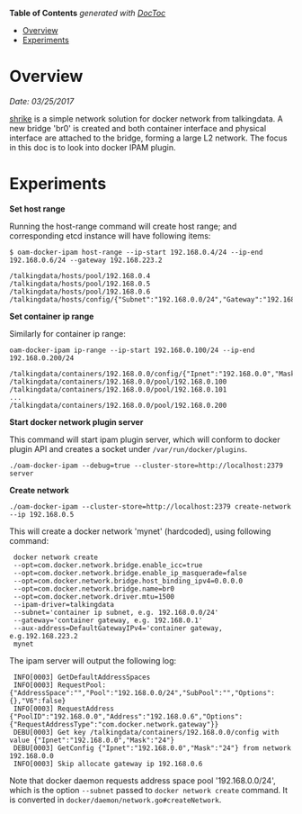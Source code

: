<!-- START doctoc generated TOC please keep comment here to allow auto update -->
<!-- DON'T EDIT THIS SECTION, INSTEAD RE-RUN doctoc TO UPDATE -->
**Table of Contents**  *generated with [DocToc](https://github.com/thlorenz/doctoc)*

- [Overview](#overview)
- [Experiments](#experiments)

<!-- END doctoc generated TOC please keep comment here to allow auto update -->

# Overview

*Date: 03/25/2017*

[shrike](https://github.com/TalkingData/Shrike) is a simple network solution for docker network from
talkingdata. A new bridge 'br0' is created and both container interface and physical interface are
attached to the bridge, forming a large L2 network. The focus in this doc is to look into docker IPAM
plugin.

# Experiments

**Set host range**

Running the host-range command will create host range; and corresponding etcd instance will have
following items:

    $ oam-docker-ipam host-range --ip-start 192.168.0.4/24 --ip-end 192.168.0.6/24 --gateway 192.168.223.2

    /talkingdata/hosts/pool/192.168.0.4
    /talkingdata/hosts/pool/192.168.0.5
    /talkingdata/hosts/pool/192.168.0.6
    /talkingdata/hosts/config/{"Subnet":"192.168.0.0/24","Gateway":"192.168.223.2"}

**Set container ip range**

Similarly for container ip range:

    oam-docker-ipam ip-range --ip-start 192.168.0.100/24 --ip-end 192.168.0.200/24

    /talkingdata/containers/192.168.0.0/config/{"Ipnet":"192.168.0.0","Mask":"24"}
    /talkingdata/containers/192.168.0.0/pool/192.168.0.100
    /talkingdata/containers/192.168.0.0/pool/192.168.0.101
    ...
    /talkingdata/containers/192.168.0.0/pool/192.168.0.200

**Start docker network plugin server**

This command will start ipam plugin server, which will conform to docker plugin API and creates a
socket under `/var/run/docker/plugins`.

    ./oam-docker-ipam --debug=true --cluster-store=http://localhost:2379 server

**Create network**

    ./oam-docker-ipam --cluster-store=http://localhost:2379 create-network --ip 192.168.0.5

This will create a docker network 'mynet' (hardcoded), using following command:

     docker network create
     --opt=com.docker.network.bridge.enable_icc=true
     --opt=com.docker.network.bridge.enable_ip_masquerade=false
     --opt=com.docker.network.bridge.host_binding_ipv4=0.0.0.0
     --opt=com.docker.network.bridge.name=br0
     --opt=com.docker.network.driver.mtu=1500
     --ipam-driver=talkingdata
     --subnet='container ip subnet, e.g. 192.168.0.0/24'
     --gateway='container gateway, e.g. 192.168.0.1'
     --aux-address=DefaultGatewayIPv4='container gateway, e.g.192.168.223.2
     mynet

The ipam server will output the following log:

     INFO[0003] GetDefaultAddressSpaces
     INFO[0003] RequestPool: {"AddressSpace":"","Pool":"192.168.0.0/24","SubPool":"","Options":{},"V6":false}
     INFO[0003] RequestAddress {"PoolID":"192.168.0.0","Address":"192.168.0.6","Options":{"RequestAddressType":"com.docker.network.gateway"}}
     DEBU[0003] Get key /talkingdata/containers/192.168.0.0/config with value {"Ipnet":"192.168.0.0","Mask":"24"}
     DEBU[0003] GetConfig {"Ipnet":"192.168.0.0","Mask":"24"} from network 192.168.0.0
     INFO[0003] Skip allocate gateway ip 192.168.0.6

Note that docker daemon requests address space pool '192.168.0.0/24', which is the option `--subnet`
passed to `docker network create` command. It is converted in `docker/daemon/network.go#createNetwork`.
